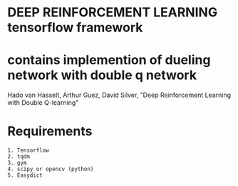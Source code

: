 # DEEP REINFORCEMENT LEARNING tensorflow framework
        
# contains implemention of dueling network with double q network 
   Hado van Hasselt, Arthur Guez, David Silver, "Deep Reinforcement Learning with Double Q-learning"


 
# Requirements
    1. Tensorflow
    2. tqdm
    3. gym
    4. scipy or opencv (python)  
    5. Easydict
